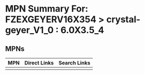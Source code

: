 



# MPN Summary For: FZEXGEYERV16X354 > crystal-geyer_V1_0 : 6.0X3.5_4

## MPNs
  

|MPN|Direct Links|Search Links|
| :--- | :--- | :--- |
||||
